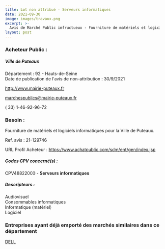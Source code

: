 ```yaml
---
title: Lot non attribué - Serveurs informatiques
date: 2021-09-30
image: images/travaux.png
excerpt: >-
  Avis de Marché Public infructueux - Fourniture de matériels et logiciels informatiques pour la Ville de Puteaux.
layout: post
---
```


### Acheteur Public :
##### Ville de Puteaux
Département : 92 - Hauts-de-Seine<br/>
Date de publication de l'avis de non-attribution : 30/9/2021


http://www.mairie-puteaux.fr

marchespublics@mairie-puteaux.fr

( 33) 1-46-92-96-72
### Besoin :

Fourniture de matériels et logiciels informatiques pour la Ville de Puteaux.

Ref. avis : 21-129746

URL Profil Acheteur : https://www.achatpublic.com/sdm/ent/gen/index.jsp

##### Codes CPV concerné(s) :
CPV48822000 - **Serveurs informatiques** <br/>

##### Descripteurs :
Audiovisuel <br/>
Consommables informatiques <br/>
Informatique (matériel) <br/>
Logiciel <br/>

### Entreprises ayant déjà emporté des marchés similaires dans ce département
<a href="/entreprise-550/siren-351528229">DELL</a><br/><br/>

